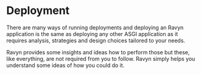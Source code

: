 # Deployment

There are many ways of running deployments and deploying
an Ravyn application is the same as deploying any other ASGI application as
it requires analysis, strategies and design choices tailored to your needs.

Ravyn provides some insights and ideas how to perform those but these, like everything, are not
required from you to follow. Ravyn simply helps you understand some ideas of how you could do it.
